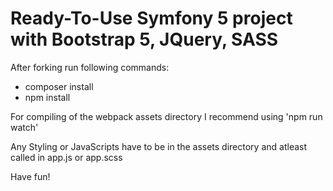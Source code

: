 # Ready-To-Use Symfony 5 project with Bootstrap 5, JQuery, SASS

After forking run following commands:
- composer install
- npm install 

For compiling of the webpack assets directory I recommend using 'npm run watch'


Any Styling or JavaScripts have to be in the assets directory and atleast called in app.js or app.scss

Have fun!
